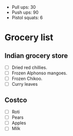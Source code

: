 - Pull ups: 30
- Push ups: 90
- Pistol squats: 6

# Grocery list
## Indian grocery store
- [ ] Dried red chillies.
- [ ] Frozen Alphonso mangoes.
- [ ] Frozen Chikoo.
- [ ] Curry leaves
## Costco
- [ ] Roti
- [ ] Pears
- [ ] Apples
- [ ] Milk

